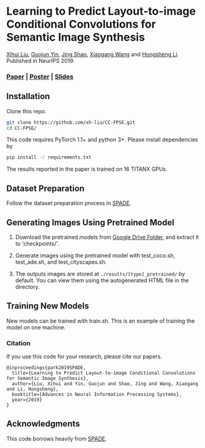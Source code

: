 # Learning to Predict Layout-to-image Conditional Convolutions for Semantic Image Synthesis

[Xihui Liu](https://xh-liu.github.io),  [Guojun Yin](https://gjyin91.github.io/), [Jing Shao](https://amandajshao.github.io/), [Xiaogang Wang](https://www.ee.cuhk.edu.hk/~xgwang/) and [Hongsheng Li](https://www.ee.cuhk.edu.hk/~hsli/).<br>
Published in NeurIPS 2019.

### [Paper](https://arxiv.org/abs/1910.06809) | [Poster](https://drive.google.com/open?id=10A2HdhI7kzDj3xelsxqlivtPQ3e5pVeQ) | [Slides](https://drive.google.com/open?id=1ocpgYFmRkG_myEMzWu7uFVx7_adJUD4r)


## Installation

Clone this repo.
```bash
git clone https://github.com/xh-liu/CC-FPSE.git
cd CC-FPSE/
```

This code requires PyTorch 1.1+ and python 3+. Please install dependencies by
```bash
pip install -r requirements.txt
```

The results reported in the paper is trained on 16 TITANX GPUs.

## Dataset Preparation

Follow the dataset preparation process in [SPADE](https://github.com/NVlabs/SPADE).

## Generating Images Using Pretrained Model

1. Download the pretrained models from [Google Drive Folder](https://drive.google.com/open?id=1m4JMtKLDfcXCW1HXHKz-fP6y3_SAaUqX), and extract it to 'checkpoints/'.

2. Generate images using the pretrained model with test_coco.sh, test_ade.sh, and test_cityscapes.sh.

3. The outputs images are stored at `./results/[type]_pretrained/` by default. You can view them using the autogenerated HTML file in the directory.

## Training New Models

New models can be trained with train.sh. This is an example of training the model on one machine.


### Citation
If you use this code for your research, please cite our papers.
```
@inproceedings{park2019SPADE,
  title={Learning to Predict Layout-to-image Conditional Convolutions for Semantic Image Synthesis},
  author={Liu, Xihui and Yin, Guojun and Shao, Jing and Wang, Xiaogang and Li, Hongsheng},
  booktitle={Advances in Neural Information Processing Systems},
  year={2019}
}
```

## Acknowledgments
This code borrows heavily from [SPADE](https://github.com/NVlabs/SPADE).
